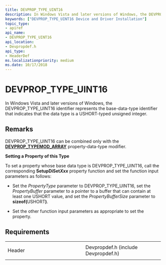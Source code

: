 ```yaml
---
title: DEVPROP_TYPE_UINT16
description: In Windows Vista and later versions of Windows, the DEVPROP_TYPE_UINT16 identifier represents the base-data-type identifier that indicates that the data type is a USHORT-typed unsigned integer.
keywords: ["DEVPROP_TYPE_UINT16 Device and Driver Installation"]
topic_type:
- apiref
api_name:
- DEVPROP_TYPE_UINT16
api_location:
- Devpropdef.h
api_type:
- HeaderDef
ms.localizationpriority: medium
ms.date: 10/17/2018
---
```


# DEVPROP_TYPE_UINT16


In Windows Vista and later versions of Windows, the DEVPROP_TYPE_UINT16 identifier represents the base-data-type identifier that indicates that the data type is a USHORT-typed unsigned integer.

## Remarks

DEVPROP_TYPE_UINT16 can be combined only with the [**DEVPROP_TYPEMOD_ARRAY**](devprop-typemod-array.md) property-data-type modifier.

**Setting a Property of this Type**

To set a property whose base data type is DEVPROP_TYPE_UINT16, call the corresponding **SetupDiSet*Xxx*** property function and set the function input parameters as follows:

- Set the *PropertyType* parameter to DEVPROP_TYPE_UINT16, set the *PropertyBuffer* parameter to a pointer to a buffer that can contain at least one USHORT value, and set the *PropertyBufferSize* parameter to <strong>sizeof(</strong>USHORT<strong>)</strong>.

- Set the other function input parameters as appropriate to set the property.

## Requirements

<table>
<colgroup>
<col width="50%" />
<col width="50%" />
</colgroup>
<tbody>
<tr class="odd">
<td align="left"><p>Header</p></td>
<td align="left">Devpropdef.h (include Devpropdef.h)</td>
</tr>
</tbody>
</table>

 

 






